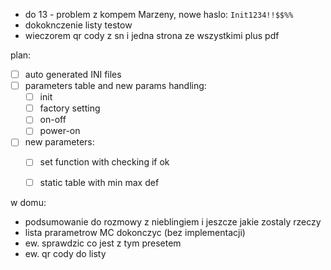 - do 13 - problem z kompem Marzeny, nowe haslo: ``Init1234!!$$%%``
- dokoknczenie listy testow
- wieczorem qr cody z sn i jedna strona ze wszystkimi  plus pdf

plan:
- [ ] auto generated INI files
- [ ] parameters table and new params handling:
	- [ ]  init
	- [ ] factory setting
	- [ ] on-off
	- [ ] power-on
- [ ] new parameters:
	- [ ] set function with checking if ok
	- [ ] static table with min max def



w domu:
- podsumowanie do rozmowy z nieblingiem i jeszcze jakie zostaly rzeczy 
- lista prarametrow MC dokonczyc (bez implementacji)
- ew. sprawdzic co jest z tym presetem
- ew. qr cody do listy




